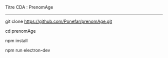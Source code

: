 Titre CDA : PrenomAge

-------------------------------------------------------------

git clone https://github.com/Ponefar/prenomAge.git


cd prenomAge


npm install


npm run electron-dev
